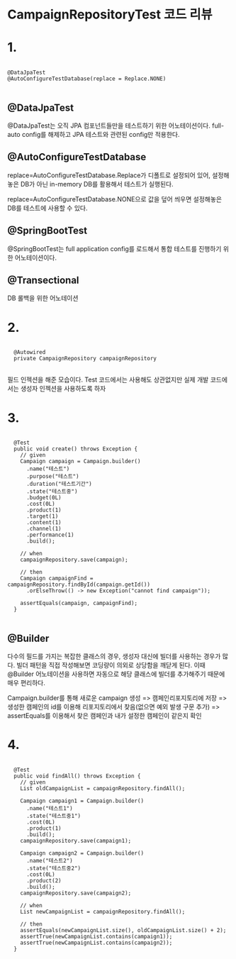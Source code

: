 # CampaignRepositoryTest 코드 리뷰

# 1.
<pre>
<code>
@DataJpaTest
@AutoConfigureTestDatabase(replace = Replace.NONE)
</code>
</pre>

## @DataJpaTest
@DataJpaTest는 오직 JPA 컴포넌트들만을 테스트하기 위한 어노테이션이다. full-auto config를 해제하고 JPA 테스트와 관련된 config만 적용한다.

## @AutoConfigureTestDatabase
replace=AutoConfigureTestDatabase.Replace가 디폴트로 설정되어 있어, 설정해놓은 DB가 아닌 in-memory DB를 활용해서 테스트가 실행된다.

replace=AutoConfigureTestDatabase.NONE으로 값을 덮어 씌우면 설정해놓은 DB를 테스트에 사용할 수 있다.

## @SpringBootTest
@SpringBootTest는 full application config를 로드해서 통합 테스트를 진행하기 위한 어노테이션이다.


## @Transectional
DB 롤백을 위한 어노테이션

# 2. 
<pre>
<code>
  @Autowired
  private CampaignRepository campaignRepository
</code>
</pre>
필드 인젝션을 해준 모습이다. Test 코드에서는 사용해도 상관없지만 실제 개발 코드에서는 생성자 인젝션을 사용하도록 하자

# 3.
<pre>
<code>
  @Test
  public void create() throws Exception {
    // given
    Campaign campaign = Campaign.builder()
      .name("테스트")
      .purpose("테스트")
      .duration("테스트기간")
      .state("테스트중")
      .budget(0L)
      .cost(0L)
      .product(1)
      .target(1)
      .content(1)
      .channel(1)
      .performance(1)
      .build();

    // when
    campaignRepository.save(campaign);

    // then
    Campaign campaignFind = campaignRepository.findById(campaign.getId())
      .orElseThrow(() -> new Exception("cannot find campaign"));

    assertEquals(campaign, campaignFind);
  }
</code>
</pre>
## @Builder
다수의 필드를 가지는 복잡한 클래스의 경우, 생성자 대신에 빌더를 사용하는 경우가 많다. 빌더 패턴을 직접 작성해보면 코딩량이 의외로 상당함을 깨닫게 된다. 이때 @Builder 어노테이션을 사용하면 자동으로 해당 클래스에 빌더를 추가해주기 때문에 매우 편리하다.

Campaign.builder를 통해 새로운 campaign 생성 => 캠페인리포지토리에 저장 => 생성한 캠페인의 id를 이용해 리포지토리에서 찾음(없으면 예외 발생 구문 추가) => assertEquals를 이용해서 찾은 캠페인과 내가 설정한 캠페인이 같은지 확인

# 4.
<pre>
<code>
  @Test
  public void findAll() throws Exception {
    // given
    List<Campaign> oldCampaignList = campaignRepository.findAll();

    Campaign campaign1 = Campaign.builder()
      .name("테스트1")
      .state("테스트중1")
      .cost(0L)
      .product(1)
      .build();
    campaignRepository.save(campaign1);

    Campaign campaign2 = Campaign.builder()
      .name("테스트2")
      .state("테스트중2")
      .cost(0L)
      .product(2)
      .build();
    campaignRepository.save(campaign2);

    // when
    List<Campaign> newCampaignList = campaignRepository.findAll();

    // then
    assertEquals(newCampaignList.size(), oldCampaignList.size() + 2);
    assertTrue(newCampaignList.contains(campaign1));
    assertTrue(newCampaignList.contains(campaign2));
  }
</code>
</pre>
